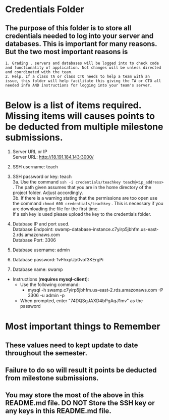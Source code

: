 # Credentials Folder

## The purpose of this folder is to store all credentials needed to log into your server and databases. This is important for many reasons. But the two most important reasons is
    1. Grading , servers and databases will be logged into to check code and functionality of application. Not changes will be unless directed and coordinated with the team.
    2. Help. If a class TA or class CTO needs to help a team with an issue, this folder will help facilitate this giving the TA or CTO all needed info AND instructions for logging into your team's server. 


# Below is a list of items required. Missing items will causes points to be deducted from multiple milestone submissions.

1. Server URL or IP <br>
Server URL: http://18.191.184.143:3000/
2. SSH username: teach
3. SSH password or key: teach <br>
    3a. Use the command `ssh -i credentials/teachkey teach@<ip_address>` . The path given assumes that you are in the home directory of the project folder. Adjust accordingly. <br>
    3b. If there is a warning stating that the permissions are too open use the command `chmod 600 credentials/teachkey` . This is necessary if you are downloading the file for the first time.
    <br> If a ssh key is used please upload the key to the credentials folder.

4. Database IP and port used. <br>
Database Endpoint: swamp-database-instance.c7yirp5jbhfm.us-east-2.rds.amazonaws.com <br>
Database Port: 3306
5. Database username: admin
6. Database password: 1vFhxpUjr0vof3KErgPi
7. Database name: swamp
  - Instructions (<strong>requires mysql-client</strong>): 
    - Use the following command: 
        - mysql -h swamp.c7yirp5jbhfm.us-east-2.rds.amazonaws.com -P 3306 -u admin -p
    - When prompted, enter "74DQSgJAXD4bPgAqJ1mv" as the password

# Most important things to Remember
## These values need to kept update to date throughout the semester. <br>
## <strong>Failure to do so will result it points be deducted from milestone submissions.</strong><br>
## You may store the most of the above in this README.md file. DO NOT Store the SSH key or any keys in this README.md file.

